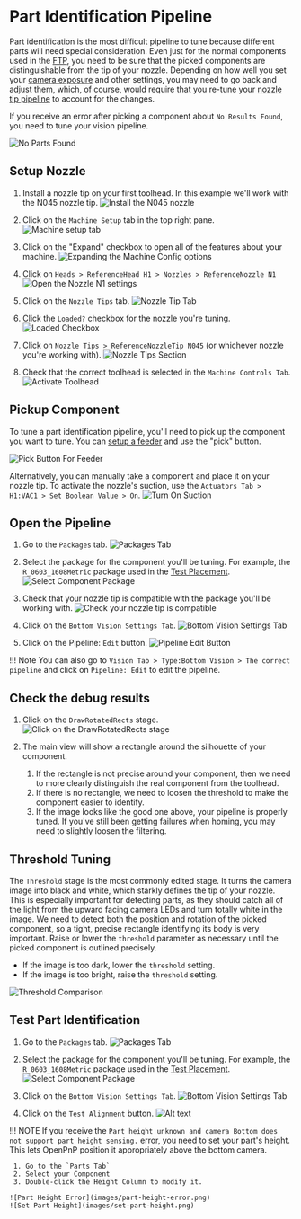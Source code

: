 # Part Identification Pipeline

Part identification is the most difficult pipeline to tune because different parts will need special consideration. Even just for the normal components used in the [FTP](../ftp/index.md), you need to be sure that the picked components are distinguishable from the tip of your nozzle. Depending on how well you set your [camera exposure](../calibration/2-connect-to-machine/index.md#bottom-camera-config) and other settings, you may need to go back and adjust them, which, of course, would require that you re-tune your [nozzle tip pipeline](4-nozzle-calibration-pipeline.md) to account for the changes. 

If you receive an error after picking a component about `No Results Found`, you need to tune your vision pipeline.

![No Parts Found](images/no-parts-found.png)

## Setup Nozzle

1. Install a nozzle tip on your first toolhead. In this example we'll work with the N045 nozzle tip.
  ![Install the N045 nozzle](images/N045-nozzle-installed.png)

2. Click on the `Machine Setup` tab in the top right pane.
  ![Machine setup tab](images/Machine-Setup-Tab-3.png)

3. Click on the "Expand" checkbox to open all of the features about your machine.
  ![Expanding the Machine Config options](images/Expand-Checkbox-3.png)

4. Click on `Heads > ReferenceHead H1 > Nozzles > ReferenceNozzle N1`
  ![Open the Nozzle N1 settings](images/select-nozzle-N1.png)

5. Click on the `Nozzle Tips` tab.
  ![Nozzle Tip Tab](images/nozzle-tip-tab.png)

6. Click the `Loaded?` checkbox for the nozzle you're tuning.
  ![Loaded Checkbox](images/loaded-checkbox.png)

7. Click on `Nozzle Tips > ReferenceNozzleTip N045` (or whichever nozzle you're working with).
  ![Nozzle Tips Section](images/nozzle-tips-section.png)

8. Check that the correct toolhead is selected in the `Machine Controls Tab`.
  ![Activate Toolhead](images/select-correct-nozzle.png)

## Pickup Component

To tune a part identification pipeline, you'll need to pick up the component you want to tune. You can [setup a feeder](../ftp/1-installing-the-feeders/index.md) and use the "pick" button.

![Pick Button For Feeder](images/pick-button-feeder.png)

Alternatively, you can manually take a component and place it on your nozzle tip. To activate the nozzle's suction, use the `Actuators Tab > H1:VAC1 > Set Boolean Value > On`.
![Turn On Suction](images/turn-on-suction.png)

## Open the Pipeline

1. Go to the `Packages` tab.
  ![Packages Tab](images/packages-tab.png)

2. Select the package for the component you'll be tuning. For example, the `R_0603_1608Metric` package used in the [Test Placement](../ftp/1-installing-the-feeders/index.md).
  ![Select Component Package](images/select-component-package.png)

3. Check that your nozzle tip is compatible with the package you'll be working with.
  ![Check your nozzle tip is compatible](images/confirm-nozzle-tip-compatible.png)

4. Click on the `Bottom Vision Settings Tab`.
  ![Bottom Vision Settings Tab](images/bottom-part-vision-settings.png)

5. Click on the Pipeline: `Edit` button.
  ![Pipeline Edit Button](images/edit-package-pipeline.png)

!!! Note
    You can also go to `Vision Tab > Type:Bottom Vision > The correct pipeline` and click on `Pipeline: Edit` to edit the pipeline.

## Check the debug results

1. Click on the `DrawRotatedRects` stage.
  ![Click on the DrawRotatedRects stage](images/draw-rotated-rects-stage.png)

2. The main view will show a rectangle around the silhouette of your component.
    1. If the rectangle is not precise around your component, then we need to more clearly distinguish the real component from the toolhead.
    2. If there is no rectangle, we need to loosen the threshold to make the component easier to identify.
    3. If the image looks like the good one above, your pipeline is properly tuned. If you've still been getting failures when homing, you may need to slightly loosen the filtering.

## Threshold Tuning

The `Threshold` stage is the most commonly edited stage. It turns the camera image into black and white, which starkly defines the tip of your nozzle. This is especially important for detecting parts, as they should catch all of the light from the upward facing camera LEDs and turn totally white in the image. We need to detect both the position and rotation of the picked component, so a tight, precise rectangle identifying its body is very important. Raise or lower the `threshold` parameter as necessary until the picked component is outlined precisely.

* If the image is too dark, lower the `threshold` setting.
* If the image is too bright, raise the `threshold` setting.

![Threshold Comparison](images/part-threshold-comparison.png)

## Test Part Identification

1. Go to the `Packages` tab.
  ![Packages Tab](images/packages-tab.png)

2. Select the package for the component you'll be tuning. For example, the `R_0603_1608Metric` package used in the [Test Placement](../ftp/1-installing-the-feeders/index.md).
  ![Select Component Package](images/select-component-package.png)

3. Click on the `Bottom Vision Settings Tab`.
  ![Bottom Vision Settings Tab](images/bottom-part-vision-settings.png)
  
4. Click on the `Test Alignment` button.
  ![Alt text](test-alignment-button.png)

!!! NOTE
    If you receive the `Part height unknown and camera Bottom does not support part height sensing.` error, you need to set your part's height. This lets OpenPnP position it appropriately above the bottom camera.

     1. Go to the `Parts Tab`
     2. Select your Component
     3. Double-click the Height Column to modify it.

    ![Part Height Error](images/part-height-error.png)
    ![Set Part Height](images/set-part-height.png)

